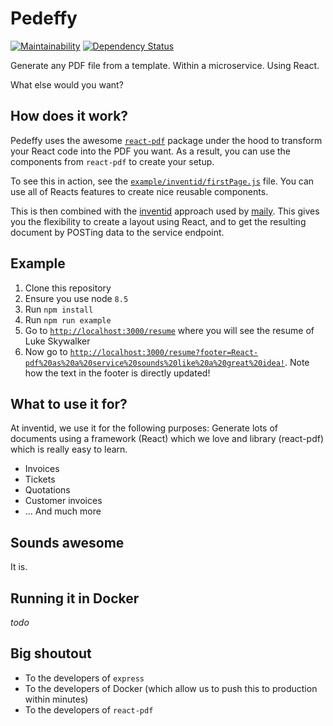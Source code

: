 # Pedeffy

[![Maintainability](https://api.codeclimate.com/v1/badges/a2f47a2b30f3c1df24cf/maintainability)](https://codeclimate.com/github/inventid/pedeffy/maintainability)
[![Dependency Status](https://gemnasium.com/badges/github.com/inventid/pedeffy.svg)](https://gemnasium.com/github.com/inventid/pedeffy)

Generate any PDF file from a template.
Within a microservice.
Using React.

What else would you want?

## How does it work?

Pedeffy uses the awesome [`react-pdf`](https://github.com/diegomura/react-pdf) package under the hood to transform your React code into the PDF you want.
As a result, you can use the components from `react-pdf` to create your setup.

To see this in action, see the [`example/inventid/firstPage.js`](https://github.com/inventid/pedeffy/blob/master/example/inventid/firstPage.js) file.
You can use all of Reacts features to create nice reusable components.

This is then combined with the [inventid](https://www.inventid.nl) approach used by [maily](http://github.com/inventid/maily).
This gives you the flexibility to create a layout using React, and to get the resulting document by POSTing data to the service endpoint.

## Example

1. Clone this repository
1. Ensure you use node `8.5`
1. Run `npm install`
1. Run `npm run example`
1. Go to [`http://localhost:3000/resume`](http://localhost:3000/resume) where you will see the resume of Luke Skywalker
1. Now go to [`http://localhost:3000/resume?footer=React-pdf%20as%20a%20service%20sounds%20like%20a%20great%20idea!`](http://localhost:3000/resume?footer=React-pdf%20as%20a%20service%20sounds%20like%20a%20great%20idea!). Note how the text in the footer is directly updated!

## What to use it for?

At inventid, we use it for the following purposes: Generate lots of documents using a framework (React) which we love and library (react-pdf) which is really easy to learn.

- Invoices
- Tickets
- Quotations
- Customer invoices
- ... And much more

## Sounds awesome

It is.

## Running it in Docker

_todo_

## Big shoutout

- To the developers of `express`
- To the developers of Docker (which allow us to push this to production within minutes)
- To the developers of `react-pdf`
